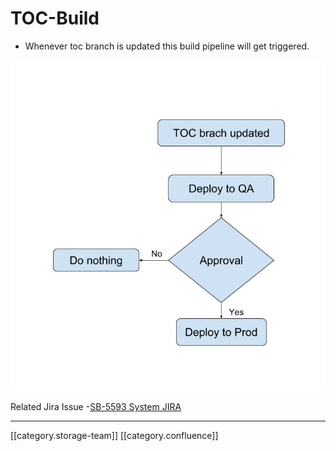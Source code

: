 # TOC-Build

* Whenever toc branch is updated this build pipeline will get triggered.

![](../../../../../Design/sbdesign-ed-kn-frameworknbp/images/storage/TOC.png)

Related Jira Issue -[SB-5593 System JIRA](https://browse/SB-5593)

***

\[\[category.storage-team]] \[\[category.confluence]]
